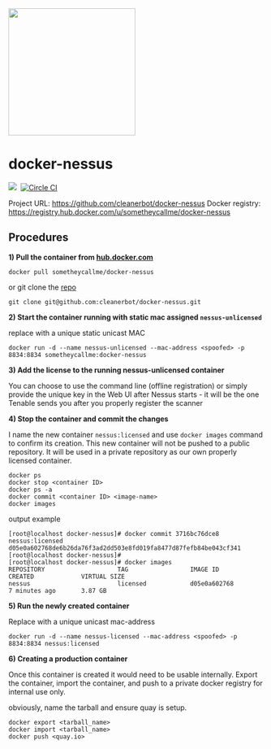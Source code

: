 <img src="https://raw.githubusercontent.com/cleanerbot/docker-nessus/images/images/tenable-docker.png" width="250" height="250" />

# docker-nessus
[![](https://badge.imagelayers.io/sometheycallme/docker-nessus.svg)](https://imagelayers.io/?images=cleanerbot/docker-nessus:latest 'View image size and layers')&nbsp;
[![Circle CI](https://circleci.com/gh/cleanerbot/docker-nessus.png?circle-token=5d84cd337864c33f062f57aafd2854771777759d)](https://circleci.com/gh/sometheycallme/docker-nessus/tree/master 'View CI builds')

Project URL: https://github.com/cleanerbot/docker-nessus
Docker registry: https://registry.hub.docker.com/u/sometheycallme/docker-nessus


## Procedures

<b>1) Pull the container from [hub.docker.com](https://hub.docker.com/r/sometheycallme/docker-nessus/)</b>

```docker pull sometheycallme/docker-nessus```

or git clone the [repo](https://github.com/cleanerbot/docker-nessus)

```git clone git@github.com:cleanerbot/docker-nessus.git```

<b>2) Start the container running with static mac assigned ```nessus-unlicensed```</b>

replace <spoofed> with a unique static unicast MAC

```docker run -d --name nessus-unlicensed --mac-address <spoofed> -p 8834:8834 sometheycallme:docker-nessus```

<b>3) Add the license to the running nessus-unlicensed container</b>

You can choose to use the command line (offline registration) or simply provide the unique key in the Web UI after Nessus starts - it will be the one Tenable sends you after you properly register the scanner

<b>4) Stop the container and commit the changes </b>

I name the new container ```nessus:licensed``` and use ```docker images``` command to confirm its creation.  This new container will not be pushed to a public repository.  It will be used in a private repository as our own properly licensed container.

```
docker ps
docker stop <container ID>
docker ps -a
docker commit <container ID> <image-name>
docker images
```

output example

```
[root@localhost docker-nessus]# docker commit 3716bc76dce8 nessus:licensed
d05e0a602768de6b26da76f3ad2dd503e8fd019fa8477d87fefb84be043cf341
[root@localhost docker-nessus]# 
[root@localhost docker-nessus]# docker images
REPOSITORY                    TAG                 IMAGE ID            CREATED             VIRTUAL SIZE
nessus                        licensed            d05e0a602768        7 minutes ago       3.87 GB
```

<b>5) Run the newly created container</b>

Replace <spoofed> with a unique unicast mac-address

```docker run -d --name nessus-licensed --mac-address <spoofed> -p 8834:8834 nessus:licensed```

<b>6) Creating a production container</b>

Once this container is created it would need to be usable internally.  Export the container, import the container, and push to a private docker registry for internal use only.

obviously, name the tarball and ensure quay is setup.

```
docker export <tarball_name>
docker import <tarball_name>
docker push <quay.io>
```
